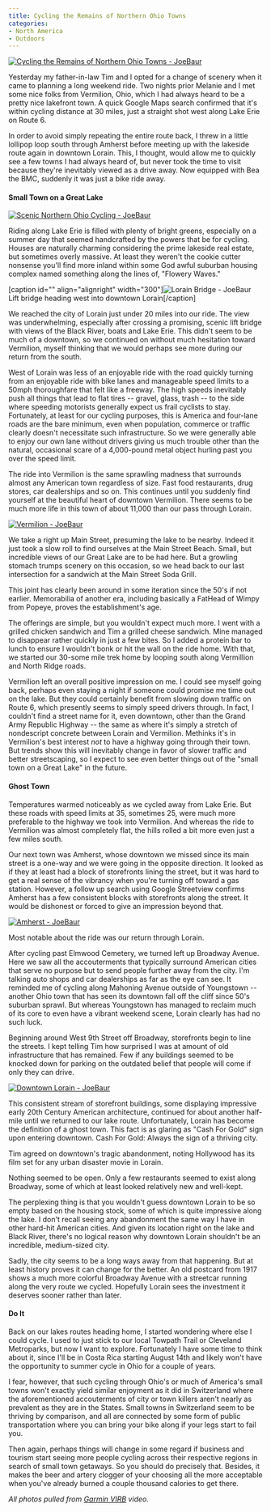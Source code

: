 ```yaml
---
title: Cycling the Remains of Northern Ohio Towns
categories:
- North America
- Outdoors
---
```


[![Cycling the Remains of Northern Ohio Towns - JoeBaur](https://withoutapath.com/wp-content/uploads/2014/08/Cycling-the-Remains-of-Northern-Ohio-Towns-JoeBaur.png)](https://withoutapath.com/wp-content/uploads/2014/08/Cycling-the-Remains-of-Northern-Ohio-Towns-JoeBaur.png)

Yesterday my father-in-law Tim and I opted for a change of scenery when it came to planning a long weekend ride. Two nights prior Melanie and I met some nice folks from Vermilion, Ohio, which I had always heard to be a pretty nice lakefront town. A quick Google Maps search confirmed that it's within cycling distance at 30 miles, just a straight shot west along Lake Erie on Route 6.

In order to avoid simply repeating the entire route back, I threw in a little lollipop loop south through Amherst before meeting up with the lakeside route again in downtown Lorain. This, I thought, would allow me to quickly see a few towns I had always heard of, but never took the time to visit because they're inevitably viewed as a drive away. Now equipped with Bea the BMC, suddenly it was just a bike ride away.<!-- more -->

#### Small Town on a Great Lake

[![Scenic Northern Ohio Cycling - JoeBaur](https://withoutapath.com/wp-content/uploads/2014/08/Scenic-Northern-Ohio-Cycling-JoeBaur.png)](https://withoutapath.com/wp-content/uploads/2014/08/Scenic-Northern-Ohio-Cycling-JoeBaur.png)

Riding along Lake Erie is filled with plenty of bright greens, especially on a summer day that seemed handcrafted by the powers that be for cycling. Houses are naturally charming considering the prime lakeside real estate, but sometimes overly massive. At least they weren't the cookie cutter nonsense you'll find more inland within some God awful suburban housing complex named something along the lines of, "Flowery Waves."

[caption id="" align="alignright" width="300"]![Lorain Bridge - JoeBaur](/wp-content/uploads/2014/08/_d_improd_/Lorain-Bridge-JoeBaur-300x168_f_improf_300x168.png) Lift bridge heading west into downtown Lorain[/caption]

We reached the city of Lorain just under 20 miles into our ride. The view was underwhelming, especially
after crossing a promising, scenic lift bridge with views of the Black River, boats and Lake Erie. This didn't seem to be much of a downtown, so we continued on without much hesitation toward Vermilion, myself thinking that we would perhaps see more during our return from the south.

West of Lorain was less of an enjoyable ride with the road quickly turning from an enjoyable ride with bike lanes and manageable speed limits to a 50mph thoroughfare that felt like a freeway. The high speeds inevitably push all things that lead to flat tires -- gravel, glass, trash -- to the side where speeding motorists generally expect us frail cyclists to stay. Fortunately, at least for our cycling purposes, this is America and four-lane roads are the bare minimum, even when population, commerce or traffic clearly doesn't necessitate such infrastructure. So we were generally able to enjoy our own lane without drivers giving us much trouble other than the natural, occasional scare of a 4,000-pound metal object hurling past you over the speed limit.

The ride into Vermilion is the same sprawling madness that surrounds almost any American town regardless of size. Fast food restaurants, drug stores, car dealerships and so on. This continues until you suddenly find yourself at the beautiful heart of downtown Vermilion. There seems to be much more life in this town of about 11,000 than our pass through Lorain.

[![Vermilion - JoeBaur](https://withoutapath.com/wp-content/uploads/2014/08/Vermilion-JoeBaur.png)](https://withoutapath.com/wp-content/uploads/2014/08/Vermilion-JoeBaur.png)

We take a right up Main Street, presuming the lake to be nearby. Indeed it just took a slow roll to find ourselves at the Main Street Beach. Small, but incredible views of our Great Lake are to be had here. But a growling stomach trumps scenery on this occasion, so we head back to our last intersection for a sandwich at the Main Street Soda Grill.

This joint has clearly been around in some iteration since the 50's if not earlier. Memorabilia of another era, including basically a FatHead of Wimpy from Popeye, proves the establishment's age.

The offerings are simple, but you wouldn't expect much more. I went with a grilled chicken sandwich and Tim a grilled cheese sandwich. Mine managed to disappear rather quickly in just a few bites. So I added a protein bar to lunch to ensure I wouldn't bonk or hit the wall on the ride home. With that, we started our 30-some mile trek home by looping south along Vermillion and North Ridge roads.

Vermilion left an overall positive impression on me. I could see myself going back, perhaps even staying a night if someone could promise me time out on the lake. But they could certainly benefit from slowing down traffic on Route 6, which presently seems to simply speed drivers through. In fact, I couldn't find a street name for it, even downtown, other than the Grand Army Republic Highway -- the same as where it's simply a stretch of nondescript concrete between Lorain and Vermilion. Methinks it's in Vermilion's best interest _not_ to have a highway going through their town. But trends show this will inevitably change in favor of slower traffic and better streetscaping, so I expect to see even better things out of the "small town on a Great Lake" in the future.

#### Ghost Town

Temperatures warmed noticeably as we cycled away from Lake Erie. But these roads with speed limits at 35, sometimes 25, were much more preferable to the highway we took into Vermilion. And whereas the ride to Vermilion was almost completely flat, the hills rolled a bit more even just a few miles south.

Our next town was Amherst, whose downtown we missed since its main street is a one-way and we were going in the opposite direction. It looked as if they at least had a block of storefronts lining the street, but it was hard to get a real sense of the vibrancy when you're turning off toward a gas station. However, a follow up search using Google Streetview confirms Amherst has a few consistent blocks with storefronts along the street. It would be dishonest or forced to give an impression beyond that.

[![Amherst - JoeBaur](https://withoutapath.com/wp-content/uploads/2014/08/Amherst-JoeBaur.png)](https://withoutapath.com/wp-content/uploads/2014/08/Amherst-JoeBaur.png)

Most notable about the ride was our return through Lorain.

After cycling past Elmwood Cemetery, we turned left up Broadway Avenue. Here we saw all the accouterments that typically surround American cities that serve no purpose but to send people further away from the city. I'm talking auto shops and car dealerships as far as the eye can see. It reminded me of cycling along Mahoning Avenue outside of Youngstown -- another Ohio town that has seen its downtown fall off the cliff since 50's suburban sprawl. But whereas Youngstown has managed to reclaim much of its core to even have a vibrant weekend scene, Lorain clearly has had no such luck.

Beginning around West 9th Street off Broadway, storefronts begin to line the streets. I kept telling Tim how surprised I was at amount of old infrastructure that has remained. Few if any buildings seemed to be knocked down for parking on the outdated belief that people will come if only they can drive.

[![Downtown Lorain - JoeBaur](https://withoutapath.com/wp-content/uploads/2014/08/Downtown-Lorain-JoeBaur.png)](https://withoutapath.com/wp-content/uploads/2014/08/Downtown-Lorain-JoeBaur.png)

This consistent stream of storefront buildings, some displaying impressive early 20th Century American architecture, continued for about another half-mile until we returned to our lake route. Unfortunately, Lorain has become the definition of a ghost town. This fact is as glaring as "Cash For Gold" sign upon entering downtown. Cash For Gold: Always the sign of a thriving city.

Tim agreed on downtown's tragic abandonment, noting Hollywood has its film set for any urban disaster movie in Lorain.

Nothing seemed to be open. Only a few restaurants seemed to exist along Broadway, some of which at least looked relatively new and well-kept.

The perplexing thing is that you wouldn't guess downtown Lorain to be so empty based on the housing stock, some of which is quite impressive along the lake. I don't recall seeing any abandonment the same way I have in other hard-hit American cities. And given its location right on the lake and Black River, there's no logical reason why downtown Lorain shouldn't be an incredible, medium-sized city.

Sadly, the city seems to be a long ways away from that happening. But at least history proves it can change for the better. An old postcard from 1917 shows a much more colorful Broadway Avenue with a streetcar running along the very route we cycled. Hopefully Lorain sees the investment it deserves sooner rather than later.

#### Do It

Back on our lakes routes heading home, I started wondering where else I could cycle. I used to just stick to our local Towpath Trail or Cleveland Metroparks, but now I want to explore. Fortunately I have some time to think about it, since I'll be in Costa Rica starting August 14th and likely won't have the opportunity to summer cycle in Ohio for a couple of years.

I fear, however, that such cycling through Ohio's or much of America's small towns won't exactly yield similar enjoyment as it did in Switzerland where the aforementioned accouterments of city or town killers aren't nearly as prevalent as they are in the States. Small towns in Switzerland seem to be thriving by comparison, and all are connected by some form of public transportation where you can bring your bike along if your legs start to fail you.

Then again, perhaps things will change in some regard if business and tourism start seeing more people cycling across their respective regions in search of small town getaways. So you should do precisely that. Besides, it makes the beer and artery clogger of your choosing all the more acceptable when you've already burned a couple thousand calories to get there.

_All photos pulled from [Garmin VIRB](https://withoutapath.com/garmin-virb-review/) video._
